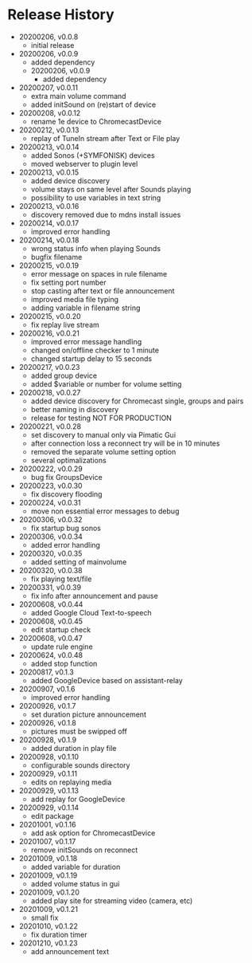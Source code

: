 # Release History

* 20200206, v0.0.8
	* initial release
* 20200206, v0.0.9
	* added dependency
	* 20200206, v0.0.9
		* added dependency
* 20200207, v0.0.11
	* extra main volume command
	* added initSound on (re)start of device
* 20200208, v0.0.12
	* rename 1e device to ChromecastDevice
* 20200212, v0.0.13
	* replay of TuneIn stream after Text or File play
* 20200213, v0.0.14
	* added Sonos (+SYMFONISK) devices
	* moved webserver to plugin level
* 20200213, v0.0.15
	* added device discovery
	* volume stays on same level after Sounds playing
	* possibility to use variables in text string
* 20200213, v0.0.16
	* discovery removed due to mdns install issues
* 20200214, v0.0.17
	* improved error handling
* 20200214, v0.0.18
	* wrong status info when playing Sounds
	* bugfix filename
* 20200215, v0.0.19
	* error message on spaces in rule filename
	* fix setting port number
	* stop casting after text or file announcement
	* improved media file typing
	* adding variable in filename string
* 20200215, v0.0.20
	* fix replay live stream
* 20200216, v0.0.21
	* improved error message handling
	* changed on/offline checker to 1 minute
	* changed startup delay to 15 seconds
* 20200217, v0.0.23
	* added group device
	* added $variable or number for volume setting
* 20200218, v0.0.27
	* added device discovery for Chromecast single, groups and pairs
	* better naming in discovery
	* release for testing NOT FOR PRODUCTION
* 20200221, v0.0.28
	* set discovery to manual only via Pimatic Gui
	* after connection loss a reconnect try will be in 10 minutes
	* removed the separate volume setting option
	* several optimalizations
* 20200222, v0.0.29
	* bug fix GroupsDevice
* 20200223, v0.0.30
	* fix discovery flooding
* 20200224, v0.0.31
	* move non essential error messages to debug
* 20200306, v0.0.32
	* fix startup bug sonos
* 20200306, v0.0.34
	* added error handling
* 20200320, v0.0.35
	* added setting of mainvolume
* 20200320, v0.0.38
	* fix playing text/file
* 20200331, v0.0.39
	* fix info after announcement and pause
* 20200608, v0.0.44
	* added Google Cloud Text-to-speech
* 20200608, v0.0.45
	* edit startup check
* 20200608, v0.0.47
	* update rule engine
* 20200624, v0.0.48
	* added stop function
* 20200817, v0.1.3
	* added GoogleDevice based on assistant-relay
* 20200907, v0.1.6
	* improved error handling
* 20200926, v0.1.7
	* set duration picture announcement
* 20200926, v0.1.8
	* pictures must be swipped off
* 20200928, v0.1.9
	* added duration in play file
* 20200928, v0.1.10
	* configurable sounds directory
* 20200929, v0.1.11
	* edits on replaying media
* 20200929, v0.1.13
	* add replay for GoogleDevice
* 20200929, v0.1.14
	* edit package
* 20201001, v0.1.16
	* add ask option for ChromecastDevice
* 20201007, v0.1.17
	* remove initSounds on reconnect
* 20201009, v0.1.18
	* added variable for duration
* 20201009, v0.1.19
	* added volume status in gui
* 20201009, v0.1.20
	* added play site for streaming video (camera, etc)
* 20201009, v0.1.21
	* small fix
* 20201010, v0.1.22
	* fix duration timer
* 20201210, v0.1.23
	* add announcement text
